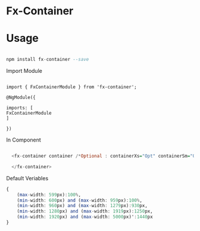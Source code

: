 # Fx-Container

# Usage

```hs

npm install fx-container --save

```
  
Import Module


```

import { FxContainerModule } from 'fx-container';

@NgModule({

imports: [
FxContainerModule
]

})

```
In Component

```hs

  <fx-container container /*Optional : containerXs="Opt" containerSm="Opt" containerMd="Opt" containerLg="Opt" containerXl="opt"  */ >

  </fx-container>

```

Default Veriables

```hs
{
    (max-width: 599px):100%,
    (min-width: 600px) and (max-width: 959px):100%,
    (min-width: 960px) and (max-width: 1279px):930px,
    (min-width: 1280px) and (max-width: 1919px):1250px,
    (min-width: 1920px) and (max-width: 5000px)':1440px
}
```
